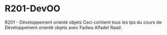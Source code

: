 # R201-DevOO
R201 - Développement orienté objets
Ceci contient tous les tps du cours de Développement orienté objets avec Fadwa Alfadel Raad.
